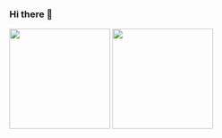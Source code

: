 ### Hi there 👋

<!--
**Gabriel-Chites/Gabriel-Chites** is a ✨ _special_ ✨ repository because its `README.md` (this file) appears on your GitHub profile.

Here are some ideas to get you started:

- 🔭 I’m currently working on ...
- 🌱 I’m currently learning ...
- 👯 I’m looking to collaborate on ...
- 🤔 I’m looking for help with ...
- 💬 Ask me about ...
- 📫 How to reach me: ...
- 😄 Pronouns: ...
- ⚡ Fun fact: ...
-->
 <img height="180em" src="https://github-readme-stats.vercel.app/api?username=Gabriel-Chites&show_icons=true&theme=tokyonight"/>
 <img height="180em" src="https://github-readme-stats.vercel.app/api/top-langs/?username=Gabriel-Chites&layout=compact&theme=tokyonight"/>

